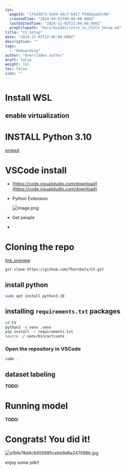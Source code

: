 ```yaml
---
sys:
  pageId: "17ed3673-5e94-44cf-b817-f54bbaa03c06"
  createdTime: "2024-09-01T00:08:00.000Z"
  lastEditedTime: "2024-11-03T22:06:00.000Z"
  propFilepath: "docs/Guides/intro_to_CV/CV_Setup.md"
title: "CV_Setup"
date: "2024-11-03T22:06:00.000Z"
description: ""
tags:
  - "Onboarding"
author: "Overridden author"
draft: false
weight: 161
toc: false
icon: ""
---
```


# Install WSL

## enable virtualization

# INSTALL Python 3.10

[embed](https://www.rose-hulman.edu/class/csse/csse132/2425a/labs/prelab1-wsl2.html)

# VSCode install

- [https://code.visualstudio.com/download](https://code.visualstudio.com/download)
- Python Extension

	![image.png](https://prod-files-secure.s3.us-west-2.amazonaws.com/d518164a-d88e-44d1-a4ee-3adb3bd8bce0/d82b6650-a5e4-4d3c-b8c9-93d817dae00e/image.png?X-Amz-Algorithm=AWS4-HMAC-SHA256&X-Amz-Content-Sha256=UNSIGNED-PAYLOAD&X-Amz-Credential=ASIAZI2LB466Q2ZY7GGK%2F20250207%2Fus-west-2%2Fs3%2Faws4_request&X-Amz-Date=20250207T220654Z&X-Amz-Expires=3600&X-Amz-Security-Token=IQoJb3JpZ2luX2VjEGYaCXVzLXdlc3QtMiJHMEUCIHLZiJEARHId9SnstqcI8x9XCYAulMKkqoU%2FMhOR1TqCAiEA8q%2FwjdNOXUL5zAZUkowKGcN8n7vE4GaTMlUwSsX1U6Mq%2FwMIfxAAGgw2Mzc0MjMxODM4MDUiDOoalK28LCRJVYBHnSrcA3bvWMC7ZSrxPQ1z8PbXLxrLvN2ATmZBy5%2FoYSqR5VHfWyDwFUvsyXhHtgPvtd6f4OBVRZn4Tb064r3sMtlIX0%2FT7KKBSXJZLzYtndFRJDYU%2FmNGZeph1CTF8PMGE2vCGuUPsPU%2Bl%2BpUd5oHk0u3TW5t3Xrk8AJYRSnfmdYzUS1dyO4Y5s8npRSVTegrU6DULYNvKMj%2BDYVNPfS%2FCiFDXN%2FHUfUupuEUKsLkY6x0zlng2jU6ucY532PrCAbKTpVxDn5LQOgZ6IH5vq0%2BUxr3FVuHrV5ScZkEA6MwEU%2BW6mdsh0GjNU1mCKYTJ4wXWW%2BrafUPxJomdue5DE99LhcDVQ%2Fv89nax%2Fz%2Fi7BotUgHrrXF8dxEyuJS%2FhQ%2Fjb3jsEtmo%2FaSZQNjLxEgMZ7ELizVucIDfmmLaTlLncmq%2FbXBXdAr%2BH8LsF860fBF96hWxNtf93aF8bpblIRbAfcJD5ZZksUJD3Ds%2BUnkh9Ub3BoNseGRxaMyehCaupJLcbrPz%2BLZe%2F5FA1yM8XY292DKJ5swy88tlKVE02zN1vYarK2x9F%2FF9%2F5ccFB3tlPdEHn1eCM48K2u%2FQHNVv4wqUysEvQVxAYerBbuuCnYB3Ma1XazizD2oY2xzv8vWXAIzOUSMLeAmr0GOqUBfQKtvN4JdWwJqUhB49nyGca5lRVAMOnCNWquodKOJuOELOzylys2%2BWGIt8pyeewDZV7MWiwNPJoYqNUJnFjWWEz2EBBnDEVRXsOXtMyVQPxO%2BHLqz9OmUnBh38qzvUuqgtyisAvn%2FspfDO%2FLsjZix7xFbxcSXFpb0QPw5ctzMYW%2BezwswEx%2F5B3muTQTVpLdBp1XNYPpuJK84Wk46oVqv4qXB%2BXQ&X-Amz-Signature=2c156da8878c350d0381ed72139c11631b0a50deb1302bbb464869e251dc13f2&X-Amz-SignedHeaders=host&x-id=GetObject)
- Get people
- 

# Cloning the repo

[link_preview](https://github.com/Thornbots/CV/)

```bash
git clone https://github.com/Thornbots/CV.git
```

## install python

```bash
sudo apt install python3.10
```

## installing `requirements.txt` packages

```bash
cd CV
python3 -m venv .venv
pip install -r requirements.txt
source ./.venv/bin/activate
```

### Open the repository in VSCode

```bash
code .
```

## dataset labeling  

**TODO:**

# Running model

**TODO:**

# Congrats! You did it!

![e1bfe78d4c6455985cebb9d6a247088b.jpg](https://prod-files-secure.s3.us-west-2.amazonaws.com/d518164a-d88e-44d1-a4ee-3adb3bd8bce0/7d1ce04e-65d6-40c8-814d-754280e9515a/e1bfe78d4c6455985cebb9d6a247088b.jpg?X-Amz-Algorithm=AWS4-HMAC-SHA256&X-Amz-Content-Sha256=UNSIGNED-PAYLOAD&X-Amz-Credential=ASIAZI2LB466ZV65PWKF%2F20250207%2Fus-west-2%2Fs3%2Faws4_request&X-Amz-Date=20250207T220654Z&X-Amz-Expires=3600&X-Amz-Security-Token=IQoJb3JpZ2luX2VjEGYaCXVzLXdlc3QtMiJHMEUCICS4%2BKATt3KBj0ixvJ%2FyHqxWsWHJRPSCieHDpQC5RTX1AiEAviGKUPeY2Q7KwddY7y541DKRrFdtSso8yJaXbeBH5AAq%2FwMIfxAAGgw2Mzc0MjMxODM4MDUiDKM4Qw3DSVUiaTwLSSrcA%2BBP7%2F9xKPOz89PeN7TJ44zBguMyXMG82ScukMK4yXy9dtXWnn%2FpFzGrtUGhyE1ujYqiuNZdMOdnS%2BFiH9z7z6m0HAlScJtPDNaDPjks26b8mbzitZDZefA8C64132pTTXVCvfDl20Jfg5EY3viP%2BqGtCWb8Sg%2BkEnp59F2jtacYYkEL4vNIbDarGJyJnrza2krhGpj5vlO5F6lKWINCR%2Bm4RhuGz0UTf4Mh57H3GO4g4pynQRNIpiHvvbP0g1AI7Ac5NJ5JuHbRzEIXZGrxcF2vA7kyuXpa8wTcexBFwYzb%2BA5gJ2YlyFoIiL6LVOEmNcOQkdhQvjuPv6dK7r2J9mTgkB9p7tJHjuuE7CwSR0y4a4wAwq3JVgbFMxUMo6X8qQLOqcAYlDO1%2FbBE9%2F9R37AKhNHZNQWJx8w7Q6XfkNFaqyqM27h6noYvjrUuNrpu8g%2BuFu7%2FZ0nmLMVc7H%2FAZb8U7HTen8flbquV81NgCO%2FlwUBEYyaorxtqDy7h3hSvxfM1YWOeF3yFHgKySVUGIULV0PR%2B6yVWVQc2DnAJclmgNsik0Hov8HmiHuZ1AEck0pW65oiGX3CP6N2Xu4neCfnZLAzu0O%2FA55uMHBDrP3MNd7mbxfsMlX2p4%2FzhMN%2BAmr0GOqUBuam1TmKtKc4uIARqxQiGcCd%2F8nRn97u%2Bnjol4DrfTYSccJVgwCQj4afk%2B0zL%2BtnKvH98kYbu6C1SeWP8rRWPm43i5Yup7NlK7puhRrorVAQXYkoerKisuHvGND3So%2FjG0WnA%2FgVPCf%2BtyzKu6vJTmIZsoLRy2WmdEymbisddlay5Qk4NE0MpxF7lhJKaRDkWKnDPvES6XEwkHC3%2F%2BHhuqUKdOlQa&X-Amz-Signature=73da44a1227cc52a8b42fa351eff541e68499f833a7363b8979ad19f5a869482&X-Amz-SignedHeaders=host&x-id=GetObject)

enjoy some pilk!!

